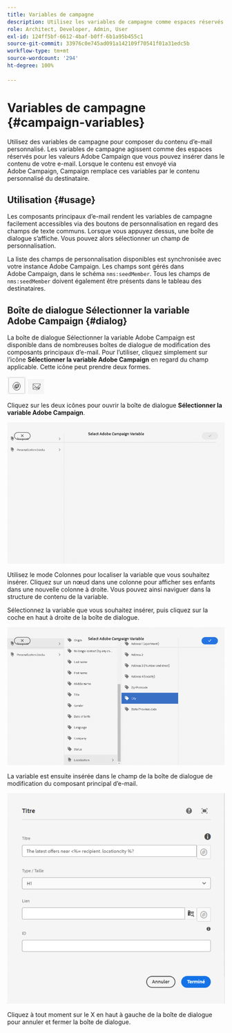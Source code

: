 ```yaml
---
title: Variables de campagne
description: Utilisez les variables de campagne comme espaces réservés pour composer du contenu d’e-mail personnalisé.
role: Architect, Developer, Admin, User
exl-id: 124ff5bf-6612-4baf-b0ff-6b1a95b455c1
source-git-commit: 33976c0e745ad091a142109f70541f01a31edc5b
workflow-type: tm+mt
source-wordcount: '294'
ht-degree: 100%

---
```



# Variables de campagne {#campaign-variables}

Utilisez des variables de campagne pour composer du contenu d’e-mail personnalisé. Les variables de campagne agissent comme des espaces réservés pour les valeurs Adobe Campaign que vous pouvez insérer dans le contenu de votre e-mail. Lorsque le contenu est envoyé via Adobe Campaign, Campaign remplace ces variables par le contenu personnalisé du destinataire.

## Utilisation {#usage}

Les composants principaux d’e-mail rendent les variables de campagne facilement accessibles via des boutons de personnalisation en regard des champs de texte communs. Lorsque vous appuyez dessus, une boîte de dialogue s’affiche. Vous pouvez alors sélectionner un champ de personnalisation.

La liste des champs de personnalisation disponibles est synchronisée avec votre instance Adobe Campaign. Les champs sont gérés dans Adobe Campaign, dans le schéma `nms:seedMember`. Tous les champs de `nms:seedMember` doivent également être présents dans le tableau des destinataires.

## Boîte de dialogue Sélectionner la variable Adobe Campaign {#dialog}

La boîte de dialogue Sélectionner la variable Adobe Campaign est disponible dans de nombreuses boîtes de dialogue de modification des composants principaux d’e-mail. Pour l’utiliser, cliquez simplement sur l’icône **Sélectionner la variable Adobe Campaign** en regard du champ applicable. Cette icône peut prendre deux formes.

![Bouton Adobe Campaign](/help/email/assets/campaign-button.png)
![Icône Sélectionner la variable Adobe Campaign](/help/email/assets/select-adobe-campaign-variable-icon.png)

Cliquez sur les deux icônes pour ouvrir la boîte de dialogue **Sélectionner la variable Adobe Campaign**.

![Boîte de dialogue Sélectionner la variable Adobe Campaign](assets/select-campaign-variable-dialog.png)

Utilisez le mode Colonnes pour localiser la variable que vous souhaitez insérer. Cliquez sur un nœud dans une colonne pour afficher ses enfants dans une nouvelle colonne à droite. Vous pouvez ainsi naviguer dans la structure de contenu de la variable.

Sélectionnez la variable que vous souhaitez insérer, puis cliquez sur la coche en haut à droite de la boîte de dialogue.

![Variable Adobe Campaign sélectionnée](assets/select-campaign-variable-dialog-selected.png)

La variable est ensuite insérée dans le champ de la boîte de dialogue de modification du composant principal d’e-mail.

![Variable de campagne insérée dans la boîte de dialogue de modification](assets/campaign-variable.png)

Cliquez à tout moment sur le X en haut à gauche de la boîte de dialogue pour annuler et fermer la boîte de dialogue.
